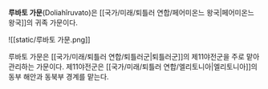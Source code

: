 **루바토 가문**(Doliahîruvato)은 [[국가/미래/퇴틀러 연합/페어미온느 왕국|페어미온느 왕국]]의 귀족 가문이다.

![[static/루바토 가문.png]]

루바토 가문은 [[국가/미래/퇴틀러 연합/퇴틀러군|퇴틀러군]]의 제11야전군을 주로 맡아 관리하는 가문이다. 제11야전군은 [[국가/미래/퇴틀러 연합/엘리토니아|엘리토니아]]의 동부 해안과 동북부 경계를 맡는다.